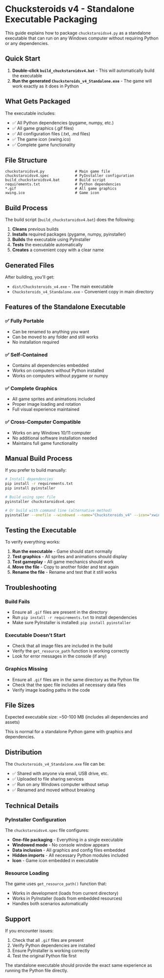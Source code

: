 # Chucksteroids v4 - Standalone Executable Packaging

This guide explains how to package `chuckstaroidsv4.py` as a standalone executable that can run on any Windows computer without requiring Python or any dependencies.

## Quick Start

1. **Double-click `build_chuckstaroidsv4.bat`** - This will automatically build the executable
2. **Run the generated `Chucksteroids_v4_Standalone.exe`** - The game will work exactly as it does in Python

## What Gets Packaged

The executable includes:
- ✅ All Python dependencies (pygame, numpy, etc.)
- ✅ All game graphics (.gif files)
- ✅ All configuration files (.txt, .md files)
- ✅ The game icon (xwing.ico)
- ✅ Complete game functionality

## File Structure

```
chuckstaroidsv4.py              # Main game file
chuckstaroidsv4.spec            # PyInstaller configuration
build_chuckstaroidsv4.bat       # Build script
requirements.txt                # Python dependencies
*.gif                           # All game graphics
xwing.ico                       # Game icon
```

## Build Process

The build script (`build_chuckstaroidsv4.bat`) does the following:

1. **Cleans** previous builds
2. **Installs** required packages (pygame, numpy, pyinstaller)
3. **Builds** the executable using PyInstaller
4. **Tests** the executable automatically
5. **Creates** a convenient copy with a clear name

## Generated Files

After building, you'll get:
- `dist/Chucksteroids_v4.exe` - The main executable
- `Chucksteroids_v4_Standalone.exe` - Convenient copy in main directory

## Features of the Standalone Executable

### ✅ **Fully Portable**
- Can be renamed to anything you want
- Can be moved to any folder and still works
- No installation required

### ✅ **Self-Contained**
- Contains all dependencies embedded
- Works on computers without Python installed
- Works on computers without pygame or numpy

### ✅ **Complete Graphics**
- All game sprites and animations included
- Proper image loading and rotation
- Full visual experience maintained

### ✅ **Cross-Computer Compatible**
- Works on any Windows 10/11 computer
- No additional software installation needed
- Maintains full game functionality

## Manual Build Process

If you prefer to build manually:

```bash
# Install dependencies
pip install -r requirements.txt
pip install pyinstaller

# Build using spec file
pyinstaller chuckstaroidsv4.spec

# Or build with command line (alternative method)
pyinstaller --onefile --windowed --name="Chucksteroids_v4" --icon="xwing.ico" --add-data="*.gif;." --add-data="*.jpg;." --add-data="*.ico;." --add-data="*.txt;." --add-data="*.md;." chuckstaroidsv4.py
```

## Testing the Executable

To verify everything works:

1. **Run the executable** - Game should start normally
2. **Test graphics** - All sprites and animations should display
3. **Test gameplay** - All game mechanics should work
4. **Move the file** - Copy to another folder and test again
5. **Rename the file** - Rename and test that it still works

## Troubleshooting

### Build Fails
- Ensure all `.gif` files are present in the directory
- Run `pip install -r requirements.txt` to install dependencies
- Make sure PyInstaller is installed: `pip install pyinstaller`

### Executable Doesn't Start
- Check that all image files are included in the build
- Verify the `get_resource_path` function is working correctly
- Look for error messages in the console (if any)

### Graphics Missing
- Ensure all `.gif` files are in the same directory as the Python file
- Check that the spec file includes all necessary data files
- Verify image loading paths in the code

## File Sizes

Expected executable size: ~50-100 MB (includes all dependencies and assets)

This is normal for a standalone Python game with graphics and dependencies.

## Distribution

The `Chucksteroids_v4_Standalone.exe` file can be:
- ✅ Shared with anyone via email, USB drive, etc.
- ✅ Uploaded to file sharing services
- ✅ Run on any Windows computer without setup
- ✅ Renamed and moved without breaking

## Technical Details

### PyInstaller Configuration
The `chuckstaroidsv4.spec` file configures:
- **One-file packaging** - Everything in a single executable
- **Windowed mode** - No console window appears
- **Data inclusion** - All graphics and config files embedded
- **Hidden imports** - All necessary Python modules included
- **Icon** - Game icon embedded in executable

### Resource Loading
The game uses `get_resource_path()` function that:
- Works in development (loads from current directory)
- Works in PyInstaller (loads from embedded resources)
- Handles both scenarios automatically

## Support

If you encounter issues:
1. Check that all `.gif` files are present
2. Verify Python dependencies are installed
3. Ensure PyInstaller is working correctly
4. Test the original Python file first

The standalone executable should provide the exact same experience as running the Python file directly.

